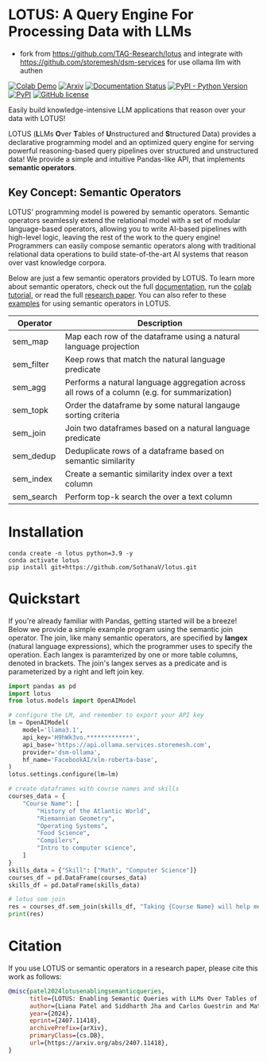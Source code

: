 # LOTUS:  A Query Engine For Processing Data with LLMs
- fork from https://github.com/TAG-Research/lotus and integrate with https://github.com/storemesh/dsm-services for use ollama llm with authen
<!--- BADGES: START --->
[![Colab Demo](https://colab.research.google.com/assets/colab-badge.svg)](https://colab.research.google.com/drive/1OzoJXH13aOwNOIEemClxzNCNYnqSGxVl?usp=sharing)
[![Arxiv](https://img.shields.io/badge/arXiv-2407.11418-B31B1B.svg)][#arxiv-paper-package]
[![Documentation Status](https://readthedocs.org/projects/lotus-ai/badge/?version=latest)](https://lotus-ai.readthedocs.io/en/latest/?badge=latest)
[![PyPI - Python Version](https://img.shields.io/pypi/pyversions/lotus-ai)][#pypi-package]
[![PyPI](https://img.shields.io/pypi/v/lotus-ai)][#pypi-package]
[![GitHub license](https://img.shields.io/badge/License-MIT-blu.svg)][#license-gh-package]

[#license-gh-package]: https://lbesson.mit-license.org/
[#arxiv-paper-package]: https://arxiv.org/abs/2407.11418
[#pypi-package]: https://pypi.org/project/lotus-ai/
<!--- BADGES: END --->

Easily build knowledge-intensive LLM applications that reason over your data with LOTUS!

LOTUS (**L**LMs **O**ver **T**ables of **U**nstructured and **S**tructured Data) provides a declarative programming model and an optimized query engine for serving powerful reasoning-based query pipelines over structured and unstructured data! We provide a simple and intuitive Pandas-like API, that implements **semantic operators**. 

## Key Concept: Semantic Operators
LOTUS' programming model is powered by semantic operators. Semantic operators seamlessly extend the relational model with a set of modular language-based operators, allowing you to write AI-based pipelines with high-level logic, leaving the rest of the work to the query engine! Programmers can easily compose semantic operators along with traditional relational data operations to build state-of-the-art AI systems that reason over vast knowledge corpora.

Below are just a few semantic operators provided by LOTUS. To learn more about semantic operators, check out the full [documentation](https://lotus-ai.readthedocs.io/en/latest/), run the [colab tutorial](https://colab.research.google.com/drive/1OzoJXH13aOwNOIEemClxzNCNYnqSGxVl?usp=sharing), or read the full [research paper](https://arxiv.org/abs/2407.11418). You can also refer to these [examples](https://github.com/TAG-Research/lotus/tree/main/examples/op_examples) for using semantic operators in LOTUS.

| Operator   | Description                                     |
|------------|-------------------------------------------------|
| sem_map    | Map each row of the dataframe using a natural language projection                   |
| sem_filter | Keep rows that match the natural language predicate                |
| sem_agg    | Performs a natural language aggregation across all rows of a column (e.g. for summarization)           |
| sem_topk   | Order the dataframe by some natural langauge sorting criteria            |
| sem_join   | Join two dataframes based on a natural language predicate        |
| sem_dedup  | Deduplicate rows of a dataframe based on semantic similarity           |
| sem_index  | Create a semantic similarity index over a text column           |
| sem_search | Perform top-k search the over a text column          |


# Installation
```
conda create -n lotus python=3.9 -y
conda activate lotus
pip install git+https://github.com/SothanaV/lotus.git
```

# Quickstart
If you're already familiar with Pandas, getting started will be a breeze! Below we provide a simple example program using the semantic join operator. The join, like many semantic operators, are specified by **langex** (natural language expressions), which the programmer uses to specify the operation. Each langex is paramterized by one or more table columns, denoted in brackets. The join's langex serves as a predicate and is parameterized by a right and left join key.
```python
import pandas as pd
import lotus
from lotus.models import OpenAIModel

# configure the LM, and remember to export your API key
lm = OpenAIModel(
    model='llama3.1',
    api_key='H9hWk3vo.*************',
    api_base='https://api.ollama.services.storemesh.com',
    provider='dsm-ollama',
    hf_name='FacebookAI/xlm-roberta-base',
)
lotus.settings.configure(lm=lm)

# create dataframes with course names and skills
courses_data = {
    "Course Name": [
        "History of the Atlantic World",
        "Riemannian Geometry",
        "Operating Systems",
        "Food Science",
        "Compilers",
        "Intro to computer science",
    ]
}
skills_data = {"Skill": ["Math", "Computer Science"]}
courses_df = pd.DataFrame(courses_data)
skills_df = pd.DataFrame(skills_data)

# lotus sem join 
res = courses_df.sem_join(skills_df, "Taking {Course Name} will help me learn {Skill}")
print(res)
```

# Citation
If you use LOTUS or semantic operators in a research paper, please cite this work as follows:
```bibtex
@misc{patel2024lotusenablingsemanticqueries,
      title={LOTUS: Enabling Semantic Queries with LLMs Over Tables of Unstructured and Structured Data},
      author={Liana Patel and Siddharth Jha and Carlos Guestrin and Matei Zaharia},
      year={2024},
      eprint={2407.11418},
      archivePrefix={arXiv},
      primaryClass={cs.DB},
      url={https://arxiv.org/abs/2407.11418},
}
```
